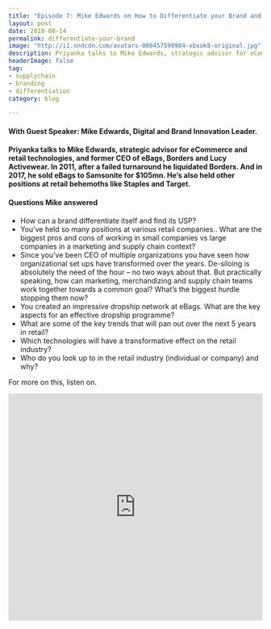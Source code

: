 ```yaml
---
title: "Episode 7: Mike Edwards on How to Differentiate your Brand and De-silo your Organization "
layout: post
date: 2018-08-14
permalink: differentiate-your-brand
image: "http://i1.sndcdn.com/avatars-000457590984-xbxok8-original.jpg"
description: Priyanka talks to Mike Edwards, strategic advisor for eCommerce and retail technologies, and former CEO of eBags, Borders and Lucy Activewear. 
headerImage: false
tag:
- supplychain
- branding
- differentiation
category: blog

---
```

#### With Guest Speaker: Mike Edwards, Digital and Brand Innovation Leader. 
#### Priyanka talks to Mike Edwards, strategic advisor for eCommerce and retail technologies, and former CEO of eBags, Borders and Lucy Activewear. In 2011, after a failed turnaround he liquidated Borders. And in 2017, he sold eBags to Samsonite for $105mn. He’s also held other positions at retail behemoths like Staples and Target.


#### Questions Mike answered
- How can a brand differentiate itself and find its USP?
- You’ve held so many positions at various retail companies.. What are the biggest pros and cons of working in small companies vs large companies in a marketing and supply chain context?
- Since you’ve been CEO of multiple organizations you have seen how organizational set ups have transformed over the years. De-siloing is absolutely the need of the hour – no two ways about that. But practically speaking, how can marketing, merchandizing and supply chain teams work together towards a common goal? What’s the biggest hurdle stopping them now?
- You created an impressive dropship network at eBags. What are the key aspects for an effective dropship programme?
- What are some of the key trends that will pan out over the next 5 years in retail?
- Which technologies will have a transformative effect on the retail industry?
- Who do you look up to in the retail industry (individual or company) and why?



For more on this, listen on.


<iframe width="100%" height="450" scrolling="no" frameborder="no" allow="autoplay" src="https://w.soundcloud.com/player/?url=https%3A//api.soundcloud.com/tracks/485396082&color=%235ba28e&auto_play=false&hide_related=false&show_comments=true&show_user=true&show_reposts=false&show_teaser=true&visual=true"></iframe>



